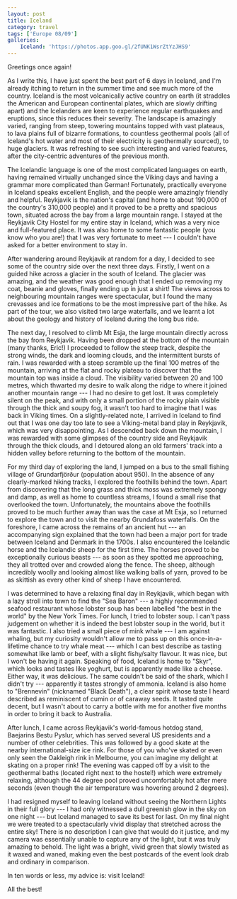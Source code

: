 ```yaml
---
layout: post
title: Iceland
category: travel
tags: ['Europe 08/09']
galleries:
    Iceland: 'https://photos.app.goo.gl/2fUNK1WsrZtYzJHS9'
---
```


Greetings once again!

As I write this, I have just spent the best part of 6 days in Iceland, and I'm
already itching to return in the summer time and see much more of the country.
Iceland is the most volcanically active country on earth (it straddles the
American and European continental plates, which are slowly drifting apart) and
the Icelanders are keen to experience regular earthquakes and eruptions, since
this reduces their severity.
The landscape is amazingly varied, ranging from steep, towering mountains
topped with vast plateaus, to lava plains full of bizarre formations, to
countless geothermal pools (all of Iceland's hot water and most of their
electricity is geothermally sourced), to huge glaciers.
It was refreshing to see such interesting and varied features, after the
city-centric adventures of the previous month.

The Icelandic language is one of the most complicated languages on earth,
having remained virtually unchanged since the Viking days and having a grammar
more complicated than German!
Fortunately, practically everyone in Iceland speaks excellent English, and
the people were amazingly friendly and helpful.
Reykjavik is the nation's capital (and home to about 190,000 of the country's
310,000 people) and it proved to be a pretty and spacious town, situated
across the bay from a large mountain range.
I stayed at the Reykjavik City Hostel for my entire stay in Iceland, which
was a very nice and full-featured place.
It was also home to some fantastic people (you know who you are!) that I was
very fortunate to meet --- I couldn't have asked for a better environment to
stay in.

After wandering around Reykjavik at random for a day, I decided to see some of
the country side over the next three days.
Firstly, I went on a guided hike across a glacier in the south of Iceland.
The glacier was amazing, and the weather was good enough that I ended up
removing my coat, beanie and gloves, finally ending up in just a shirt!
The views across to neighbouring mountain ranges were spectacular, but I
found the many crevasses and ice formations to be the most impressive part of
the hike.
As part of the tour, we also visited two large waterfalls, and we learnt a
lot about the geology and history of Iceland during the long bus ride.

The next day, I resolved to climb Mt Esja, the large mountain directly across
the bay from Reykjavik.
Having been dropped at the bottom of the mountain (many thanks, Eric!) I
proceeded to follow the steep track, despite the strong winds, the dark and
looming clouds, and the intermittent bursts of rain.
I was rewarded with a steep scramble up the final 100 metres of the mountain,
arriving at the flat and rocky plateau to discover that the mountain top was
inside a cloud.
The visibility varied between 20 and 100 metres, which thwarted my desire to
walk along the ridge to where it joined another mountain range --- I had no
desire to get lost.
It was completely silent on the peak, and with only a small portion of the
rocky plain visible through the thick and soupy fog, it wasn't too hard to
imagine that I was back in Viking times.
On a slightly-related note, I arrived in Iceland to find out that I was one
day too late to see a Viking-metal band play in Reykjavik, which was very
disappointing.
As I descended back down the mountain, I was rewarded with some glimpses of
the country side and Reykjavik through the thick clouds, and I detoured along
an old farmers' track into a hidden valley before returning to the bottom of
the mountain.

For my third day of exploring the land, I jumped on a bus to the small fishing
village of Grundarfjörður (population about 950).
In the absence of any clearly-marked hiking tracks, I explored the foothills
behind the town.
Apart from discovering that the long grass and thick moss was extremely spongy
and damp, as well as home to countless streams, I found a small rise
that overlooked the town.
Unfortunately, the mountains above the foothills proved to be much further
away than was the case at Mt Esja, so I returned to explore the town and to
visit the nearby Grundafoss waterfalls.
On the foreshore, I came across the remains of an ancient hut --- an
accompanying sign explained that the town had been a major port for trade
between Iceland and Denmark in the 1700s.
I also encountered the Icelandic horse and the Icelandic sheep for the first
time.
The horses proved to be exceptionally curious beasts --- as soon as they
spotted me approaching, they all trotted over and crowded along the fence.
The sheep, although incredibly woolly and looking almost like walking balls of
yarn, proved to be as skittish as every other kind of sheep I have
encountered.

I was determined to have a relaxing final day in Reykjavik, which began with a
lazy stroll into town to find the "Sea Baron" --- a highly recommended seafood
restaurant whose lobster soup has been labelled "the best in the world" by the
New York Times.
For lunch, I tried to lobster soup.
I can't pass judgement on whether it is indeed the best lobster soup in the
world, but it was fantastic.
I also tried a small piece of mink whale --- I am against whaling, but my
curiosity wouldn't allow me to pass up on this once-in-a-lifetime chance to
try whale meat --- which I can best describe as tasting somewhat like lamb or
beef, with a slight fishy/salty flavour.
It was nice, but I won't be having it again.
Speaking of food, Iceland is home to "Skyr", which looks and tastes like
yoghurt, but is apparently made like a cheese.
Either way, it was delicious.
The same couldn't be said of the shark, which I didn't try --- apparently it
tastes strongly of ammonia.
Iceland is also home to "Brennevin" (nicknamed "Black Death"), a clear spirit
whose taste I heard described as reminiscent of cumin or of caraway seeds.
It tasted quite decent, but I wasn't about to carry a bottle with me for
another five months in order to bring it back to Australia.

After lunch, I came across Reykjavik's world-famous hotdog stand, Baejarins
Bestu Pyslur, which has served several US presidents and a number of other
celebrities.
This was followed by a good skate at the nearby international-size ice rink.
For those of you who've skated or even only seen the Oakleigh rink in
Melbourne, you can imagine my delight at skating on a proper rink!
The evening was capped off by a visit to the geothermal baths (located right
next to the hostel!) which were extremely relaxing, although the 44 degree
pool proved uncomfortably hot after mere seconds (even though the air
temperature was hovering around 2 degrees).

I had resigned myself to leaving Iceland without seeing the Northern Lights in
their full glory --- I had only witnessed a dull greenish glow in the sky on
one night --- but Iceland managed to save its best for last.
On my final night we were treated to a spectacularly vivid display that
stretched across the entire sky!
There is no description I can give that would do it justice, and my camera was
essentially unable to capture any of the light, but it was truly amazing to
behold.
The light was a bright, vivid green that slowly twisted as it waxed and waned,
making even the best postcards of the event look drab and ordinary in
comparison.

In ten words or less, my advice is: visit Iceland!

All the best!
